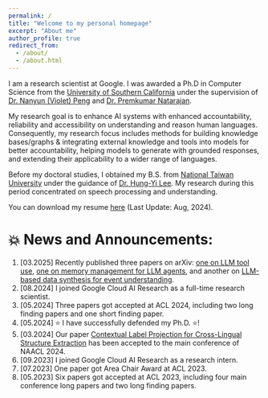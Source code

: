 ```yaml
---
permalink: /
title: "Welcome to my personal homepage"
excerpt: "About me"
author_profile: true
redirect_from: 
  - /about/
  - /about.html
---
```


<p align="left">
  I am a research scientist at Google. I was awarded a Ph.D in Computer Science from the <a href="https://www.cs.usc.edu/">University of Southern California</a> under the supervision of <a href="https://violetpeng.github.io/">Dr. Nanyun (Violet) Peng</a> and <a href="https://scholar.google.com/citations?user=X-NM0rJIU_AC&hl=en">Dr. Premkumar Natarajan</a>.
</p>  

<p align="left">
  My research goal is to enhance AI systems with enhanced accountability, reliability and accessibility on understanding and reason human languages. Consequently, my research focus includes methods for building knowledge bases/graphs & integrating external knowledge and tools into models for better accountability, helping models to generate with grounded responses, and extending their applicability to a wider range of languages.
</p>

<p align="left">
  Before my doctoral studies, I obtained my B.S. from <a href="https://eecs.ntu.edu.tw/?locale=en">National Taiwan University</a> under the guidance of <a href="https://speech.ee.ntu.edu.tw/~hylee">Dr. Hung-Yi Lee</a>. My research during this period concentrated on speech processing and understanding. 
</p>

You can download my resume [here](../files/Resume_ihunghsu_202408.pdf) (Last Update: Aug, 2024).

<!-- <p align="left" style='color:coral'>
  <b> ⭐ I am currently on the job market for research positions. Feel free to contact me! ⭐</b>
</p> -->

💥 News and Announcements:
======
1. <span>[03.2025] </span> Recently published three papers on arXiv: <a href="https://arxiv.org/pdf/2503.07826">one on LLM tool use</a>, <a href="https://arxiv.org/pdf/2503.08026">one on memory management for LLM agents</a>, and another on <a href="https://arxiv.org/pdf/2502.17394">LLM-based data synthesis for event understanding</a>.
1. <span>[08.2024] </span> I joined Google Cloud AI Research as a full-time research scientist.
1. <span>[05.2024] </span> Three papers got accepted at ACL 2024, including two long finding papers and one short finding paper.
1. <span>[05.2024] </span> ⭐ I have successfully defended my Ph.D. ⭐!
1. <span>[03.2024] </span> Our paper [Contextual Label Projection for Cross-Lingual Structure Extraction](https://arxiv.org/abs/2309.08943) has been accepted to the main conference of NAACL 2024.
1. <span>[09.2023] </span> I joined Google Cloud AI Research as a research intern.
1. <span>[07.2023] </span> One paper got Area Chair Award at ACL 2023.
1. <span>[05.2023] </span> Six papers got accepted at ACL 2023, including four main conference long papers and two long finding papers.
